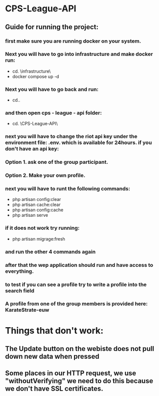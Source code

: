 # CPS-League-API

## Guide for running the project:
### first make sure you are running docker on your system.
### Next you will have to go into infrastructure and make docker run:
* cd. \infrastructure\
* docker compose up -d
### Next you will have to go back and run:
* cd..

### and then open cps - league - api folder:
* cd. \CPS-League-API\
### next you will have to change the riot api key under the environment file: .env. which is available for 24hours. if you don't have an api key:
### Option 1. ask one of the group participant.
### Option 2. Make your own profile.
### next you will have to runt the following commands:
* php artisan config:clear
* php artisan cache:clear
* php artisan config:cache
* php artisan serve

### if it does not work try running:
* php artisan migrage:fresh
### and run the other 4 commands again
### after that the wep application should run and have access to everything.
### to test if you can see a profile try to write a profile into the search field
### A profile from one of the group members is provided here: KarateStrate-euw

# Things that don't work:
## The Update button on the webiste does not pull down new data when pressed
## Some places in our HTTP request, we use "withoutVerifying" we need to do this because we don't have SSL certificates.